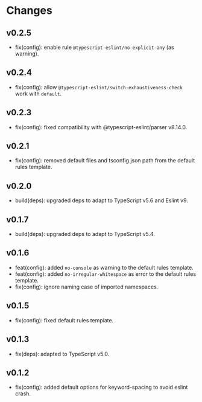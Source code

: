 # Changes

## v0.2.5

- fix(config): enable rule `@typescript-eslint/no-explicit-any` (as warning).

## v0.2.4

- fix(config): allow `@typescript-eslint/switch-exhaustiveness-check` work with `default`.

## v0.2.3

- fix(config): fixed compatibility with @typescript-eslint/parser v8.14.0.

## v0.2.1

- fix(config): removed default files and tsconfig.json path from the default rules template.

## v0.2.0

- build(deps): upgraded deps to adapt to TypeScript v5.6 and Eslint v9.

## v0.1.7

- build(deps): upgraded deps to adapt to TypeScript v5.4.

## v0.1.6

- feat(config): added `no-console` as warning to the default rules template.
- feat(config): added `no-irregular-whitespace` as error to the default rules template.
- fix(config): ignore naming case of imported namespaces.

## v0.1.5

- fix(config): fixed default rules template.

## v0.1.3

- fix(deps): adapted to TypeScript v5.0.

## v0.1.2

- fix(config): added default options for keyword-spacing to avoid eslint crash.

